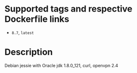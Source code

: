 # Supported tags and respective Dockerfile links

* `8.7`, `latest`

# Description

Debian jessie with Oracle jdk 1.8.0_121, curl, openvpn 2.4
